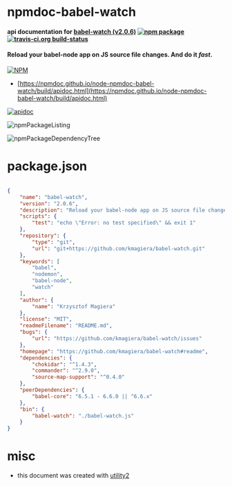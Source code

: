 # npmdoc-babel-watch

#### api documentation for  [babel-watch (v2.0.6)](https://github.com/kmagiera/babel-watch#readme)  [![npm package](https://img.shields.io/npm/v/npmdoc-babel-watch.svg?style=flat-square)](https://www.npmjs.org/package/npmdoc-babel-watch) [![travis-ci.org build-status](https://api.travis-ci.org/npmdoc/node-npmdoc-babel-watch.svg)](https://travis-ci.org/npmdoc/node-npmdoc-babel-watch)

#### Reload your babel-node app on JS source file changes. And do it *fast*.

[![NPM](https://nodei.co/npm/babel-watch.png?downloads=true&downloadRank=true&stars=true)](https://www.npmjs.com/package/babel-watch)

- [https://npmdoc.github.io/node-npmdoc-babel-watch/build/apidoc.html](https://npmdoc.github.io/node-npmdoc-babel-watch/build/apidoc.html)

[![apidoc](https://npmdoc.github.io/node-npmdoc-babel-watch/build/screenCapture.buildCi.browser.%252Ftmp%252Fbuild%252Fapidoc.html.png)](https://npmdoc.github.io/node-npmdoc-babel-watch/build/apidoc.html)

![npmPackageListing](https://npmdoc.github.io/node-npmdoc-babel-watch/build/screenCapture.npmPackageListing.svg)

![npmPackageDependencyTree](https://npmdoc.github.io/node-npmdoc-babel-watch/build/screenCapture.npmPackageDependencyTree.svg)



# package.json

```json

{
    "name": "babel-watch",
    "version": "2.0.6",
    "description": "Reload your babel-node app on JS source file changes. And do it *fast*.",
    "scripts": {
        "test": "echo \"Error: no test specified\" && exit 1"
    },
    "repository": {
        "type": "git",
        "url": "git+https://github.com/kmagiera/babel-watch.git"
    },
    "keywords": [
        "babel",
        "nodemon",
        "babel-node",
        "watch"
    ],
    "author": {
        "name": "Krzysztof Magiera"
    },
    "license": "MIT",
    "readmeFilename": "README.md",
    "bugs": {
        "url": "https://github.com/kmagiera/babel-watch/issues"
    },
    "homepage": "https://github.com/kmagiera/babel-watch#readme",
    "dependencies": {
        "chokidar": "^1.4.3",
        "commander": "^2.9.0",
        "source-map-support": "^0.4.0"
    },
    "peerDependencies": {
        "babel-core": "6.5.1 - 6.6.0 || ^6.6.x"
    },
    "bin": {
        "babel-watch": "./babel-watch.js"
    }
}
```



# misc
- this document was created with [utility2](https://github.com/kaizhu256/node-utility2)
